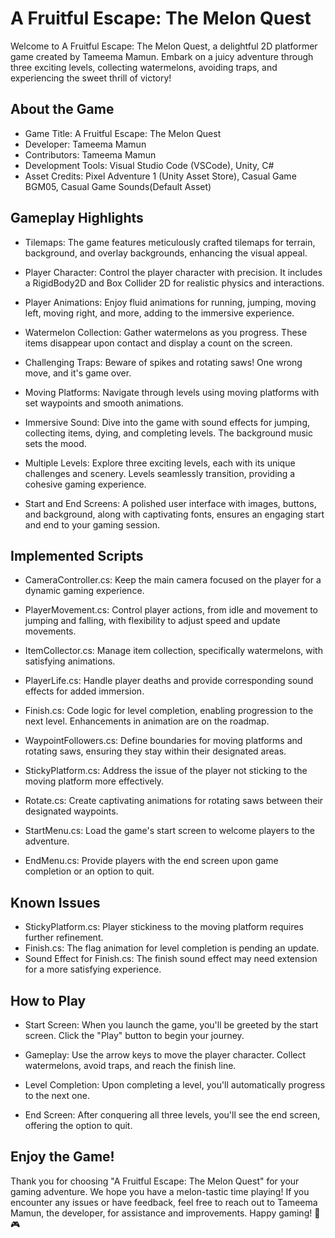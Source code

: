 # A Fruitful Escape: The Melon Quest
Welcome to A Fruitful Escape: The Melon Quest, a delightful 2D platformer game created by Tameema Mamun. Embark on a juicy adventure through three exciting levels, collecting watermelons, avoiding traps, and experiencing the sweet thrill of victory!
## About the Game 
- Game Title: A Fruitful Escape: The Melon Quest
- Developer: Tameema Mamun
- Contributors: Tameema Mamun
- Development Tools: Visual Studio Code (VSCode), Unity, C#
- Asset Credits: Pixel Adventure 1 (Unity Asset Store), Casual Game BGM05, Casual Game Sounds(Default Asset)

## Gameplay Highlights
- Tilemaps: The game features meticulously crafted tilemaps for terrain, background, and overlay backgrounds, enhancing the visual appeal.

- Player Character: Control the player character with precision. It includes a RigidBody2D and Box Collider 2D for realistic physics and interactions.

- Player Animations: Enjoy fluid animations for running, jumping, moving left, moving right, and more, adding to the immersive experience.

- Watermelon Collection: Gather watermelons as you progress. These items disappear upon contact and display a count on the screen.

- Challenging Traps: Beware of spikes and rotating saws! One wrong move, and it's game over.

- Moving Platforms: Navigate through levels using moving platforms with set waypoints and smooth animations.

- Immersive Sound: Dive into the game with sound effects for jumping, collecting items, dying, and completing levels. The background music sets the mood.

- Multiple Levels: Explore three exciting levels, each with its unique challenges and scenery. Levels seamlessly transition, providing a cohesive gaming experience.

- Start and End Screens: A polished user interface with images, buttons, and background, along with captivating fonts, ensures an engaging start and end to your gaming session.

## Implemented Scripts
- CameraController.cs: Keep the main camera focused on the player for a dynamic gaming experience.

- PlayerMovement.cs: Control player actions, from idle and movement to jumping and falling, with flexibility to adjust speed and update movements.

- ItemCollector.cs: Manage item collection, specifically watermelons, with satisfying animations.

- PlayerLife.cs: Handle player deaths and provide corresponding sound effects for added immersion.

- Finish.cs: Code logic for level completion, enabling progression to the next level. Enhancements in animation are on the roadmap.

- WaypointFollowers.cs: Define boundaries for moving platforms and rotating saws, ensuring they stay within their designated areas.

- StickyPlatform.cs: Address the issue of the player not sticking to the moving platform more effectively.

- Rotate.cs: Create captivating animations for rotating saws between their designated waypoints.

- StartMenu.cs: Load the game's start screen to welcome players to the adventure.

- EndMenu.cs: Provide players with the end screen upon game completion or an option to quit.

## Known Issues
- StickyPlatform.cs: Player stickiness to the moving platform requires further refinement.
- Finish.cs: The flag animation for level completion is pending an update.
- Sound Effect for Finish.cs: The finish sound effect may need extension for a more satisfying experience.
  
## How to Play
- Start Screen: When you launch the game, you'll be greeted by the start screen. Click the "Play" button to begin your journey.

- Gameplay: Use the arrow keys to move the player character. Collect watermelons, avoid traps, and reach the finish line.

- Level Completion: Upon completing a level, you'll automatically progress to the next one.

- End Screen: After conquering all three levels, you'll see the end screen, offering the option to quit.

## Enjoy the Game!
Thank you for choosing "A Fruitful Escape: The Melon Quest" for your gaming adventure. We hope you have a melon-tastic time playing! If you encounter any issues or have feedback, feel free to reach out to Tameema Mamun, the developer, for assistance and improvements. Happy gaming! 🍉🎮







